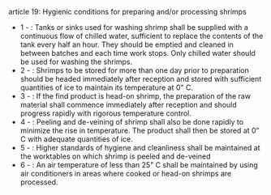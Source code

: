 article 19: Hygienic conditions for preparing and&#x2F;or processing shrimps

<ul>
			<li>1 - : Tanks or sinks used for washing shrimp shall be supplied with a continuous flow of chilled water, sufficient to replace the contents of the tank every half an hour. They should be emptied and cleaned in between batches and each time work stops. Only chilled water should be used for washing the shrimps.<ul>
			</ul></li>			<li>2 - : Shrimps to be stored for more than one day prior to preparation should be headed immediately after reception and stored with sufficient quantities of ice to maintain its temperature at 0&quot; C.<ul>
			</ul></li>			<li>3 - : If the find product is head-on shrimp, the preparation of the raw material shall commence immediately after reception and should progress rapidly with rigorous temperature control.<ul>
			</ul></li>			<li>4 - : Peeling and de-veining of shrimp shall also be done rapidly to minimize the rise in temperature. The product shall then be stored at 0” C with adequate quantities of ice.<ul>
			</ul></li>			<li>5 - : Higher standards of hygiene and cleanliness shall be maintained at the worktables on which shrimp is peeled and de-veined<ul>
			</ul></li>			<li>6 - : An air temperature of less than 25&quot; C shall be maintained by using air conditioners in areas where cooked or head-on shrimps are processed.<ul>
			</ul></li></ul>